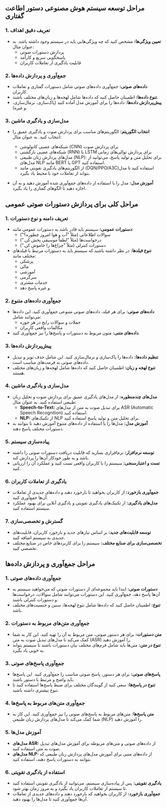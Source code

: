
## مراحل توسعه سیستم هوش مصنوعی دستور اطاعت گفتاری

### 1. **تعریف دقیق اهداف**
   - **تعیین ویژگی‌ها:** مشخص کنید که چه ویژگی‌هایی باید در سیستم وجود داشته باشد. به عنوان مثال:
     - پردازش دستورات صوتی
     - پاسخگویی سریع و کارآمد
     - قابلیت یادگیری از تعاملات کاربران

### 2. **جمع‌آوری و پردازش داده‌ها**
   - **داده‌های صوتی:** جمع‌آوری داده‌های صوتی شامل دستورات گفتاری و تعاملات کاربران.
   - **تنوع داده‌ها:** اطمینان حاصل کنید که داده‌ها شامل لهجه‌ها و زبان‌های مختلف باشند.
   - **پیش‌پردازش داده‌ها:** داده‌ها را برای آموزش مدل آماده کنید (پاک‌سازی، نرمال‌سازی، و غیره).

### 3. **مدل‌سازی و یادگیری ماشین**
   - **انتخاب الگوریتم:** الگوریتم‌های مناسب برای پردازش صوت و یادگیری عمیق را انتخاب کنید. به عنوان مثال:
     - شبکه‌های عصبی کانولوشن (CNN) برای پردازش صوت
     - شبکه‌های عصبی بازگشتی (RNN) یا LSTM برای پردازش توالی‌های زمانی
     - مدل‌های پردازش زبان طبیعی (NLP): برای تحلیل متن و تولید پاسخ، می‌توانید از مدل‌های NLP مانند BERT یا GPT استفاده کنید.
     - از الگوریتم‌های یادگیری تقویتی مانند (DQN/PPO/A3C)استفاده کنید تا مدل بتواند از تعاملات خود با محیط یاد بگیرد.

   - **آموزش مدل:** مدل را با استفاده از داده‌های جمع‌آوری شده آموزش دهید و به آن اجازه دهید تا الگوهای گفتاری را یاد بگیرد.




## مراحل کلی برای پردازش دستورات صوتی عمومی

### 1. **تعریف دامنه و نوع دستورات**
   - **دستورات عمومی:** سیستم باید قادر باشد به دستورات عمومی مانند:
     - سوالات اطلاعاتی (مثلاً "آب و هوا امروز چطوره؟")
     - درخواست‌ها (مثلاً "لطفاً موسیقی پخش کن.")
     - دستورات کنترلی (مثلاً "چراغ‌ها را خاموش کن.")
   - **تنوع فیلدها:** در نظر داشته باشید که سیستم باید به دستورات مرتبط با فیلدهای مختلف مانند:
     - پزشکی
     - مالی
     - آموزشی
     - سرگرمی
     - خدمات مشتری
     - و غیره پاسخ دهد.

### 2. **جمع‌آوری داده‌های متنوع**
   - **داده‌های صوتی:** برای هر فیلد، داده‌های صوتی متنوعی جمع‌آوری کنید. این داده‌ها می‌توانند شامل:
     - جملات و سوالات رایج در هر حوزه
     - مکالمات واقعی کاربران
   - **داده‌های متنی:** متون مربوط به دستورات و پاسخ‌ها را نیز جمع‌آوری کنید.

### 3. **پیش‌پردازش داده‌ها**
   - **تنظیم داده‌ها:** داده‌ها را پاک‌سازی و نرمال‌سازی کنید. این شامل حذف نویز و تبدیل داده‌های صوتی به فرمت‌های مناسب است.
   - **تنوع لهجه و زبان:** اطمینان حاصل کنید که داده‌ها شامل لهجه‌ها و زبان‌های مختلف هستند.

### 4. **مدل‌سازی و یادگیری ماشین**
   - **مدل‌های چندمنظوره:** از مدل‌های یادگیری عمیق برای پردازش صوت و تحلیل زبان طبیعی استفاده کنید. به عنوان مثال:
     - **Speech-to-Text:** برای تبدیل صوت به متن از مدل‌های ASR (Automatic Speech Recognition) استفاده کنید.
     - **NLP:** از تکنیک‌های NLP برای تحلیل متن و تولید پاسخ استفاده کنید.
   - **آموزش مدل:** مدل‌ها را با استفاده از داده‌های متنوع آموزش دهید تا بتوانند به دستورات مختلف پاسخ دهند.

### 5. **پیاده‌سازی سیستم**
   - **توسعه نرم‌افزار:** نرم‌افزاری بسازید که قابلیت دریافت دستورات صوتی را داشته باشد و به طور خودکار آن‌ها را پردازش کند.
   - **تست و اعتبارسنجی:** سیستم را با کاربران واقعی تست کنید و عملکرد آن را ارزیابی کنید.

### 6. **یادگیری از تعاملات کاربران**
   - **جمع‌آوری بازخورد:** از کاربران بخواهید تا بازخورد دهند و داده‌های جدیدی از تعاملات آن‌ها جمع‌آوری کنید.
   - **مدل‌های یادگیری:** از تکنیک‌های یادگیری تقویتی و یادگیری آنلاین برای بهبود عملکرد سیستم استفاده کنید.

### 7. **گسترش و تخصصی‌سازی**
   - **توسعه قابلیت‌های جدید:** بر اساس نیازهای جدید و بازخورد کاربران، قابلیت‌های جدیدی به سیستم اضافه کنید.
   - **تخصصی‌سازی برای صنایع مختلف:** سیستم را برای کاربردهای خاص در صنایع مختلف تخصصی کنید.



## مراحل جمع‌آوری و پردازش داده‌ها

### 1. **جمع‌آوری داده‌های صوتی**
   - **دستورات صوتی:** ابتدا باید مجموعه‌ای از دستورات صوتی که می‌خواهید سیستم به آن‌ها پاسخ دهد، جمع‌آوری کنید. این دستورات می‌توانند شامل سوالات، درخواست‌ها و دستورات کنترلی باشند.
   - **تنوع:** اطمینان حاصل کنید که داده‌ها شامل تنوع لهجه‌ها، سنین و جنسیت‌های مختلف باشد.

### 2. **جمع‌آوری متن‌های مربوط به دستورات**
   - **متن دستورات:** برای هر دستور صوتی، متن مربوط به آن را تهیه کنید. این کار به شما کمک می‌کند تا مدل‌های تبدیل صوت به متن (ASR) را آموزش دهید.
   - **تنوع در متن:** متن‌ها باید شامل فرم‌های مختلف بیان دستورات باشند تا سیستم بتواند به خوبی یاد بگیرد.

### 3. **جمع‌آوری پاسخ‌های صوتی**
   - **پاسخ‌های صوتی:** برای هر دستور، پاسخ صوتی مناسب را جمع‌آوری کنید. این پاسخ‌ها باید واضح و مرتبط با دستور باشند.
   - **تنوع در پاسخ‌ها:** سعی کنید از گویندگان مختلف برای ضبط پاسخ‌ها استفاده کنید تا تنوع بیشتری داشته باشید.

### 4. **جمع‌آوری متن‌های مربوط به پاسخ‌ها**
   - **متن پاسخ‌ها:** متن‌های مربوط به پاسخ‌های صوتی را نیز جمع‌آوری کنید. این کار به شما کمک می‌کند تا مدل‌های پردازش زبان طبیعی (NLP) را آموزش دهید.

### 5. **آموزش مدل‌ها**
   - **مدل‌های ASR:** از داده‌های صوتی و متن‌های مربوطه برای آموزش مدل‌های تبدیل صوت به متن استفاده کنید.
   - **مدل‌های NLP:** از داده‌های متنی برای آموزش مدل‌های پردازش زبان طبیعی که بتوانند به دستورات پاسخ دهند، استفاده کنید.

### 6. **استفاده از یادگیری تقویتی**
   - **یادگیری تقویتی:** پس از پیاده‌سازی سیستم، می‌توانید از یادگیری تقویتی استفاده کنید تا سیستم از تعاملات کاربران یاد بگیرد و به مرور زمان بهتر شود.
   - **جمع‌آوری بازخورد:** از کاربران بخواهید که بازخورد دهند و داده‌های جدیدی از تعاملات آن‌ها جمع‌آوری کنید تا مدل‌ها را بهبود دهید.
